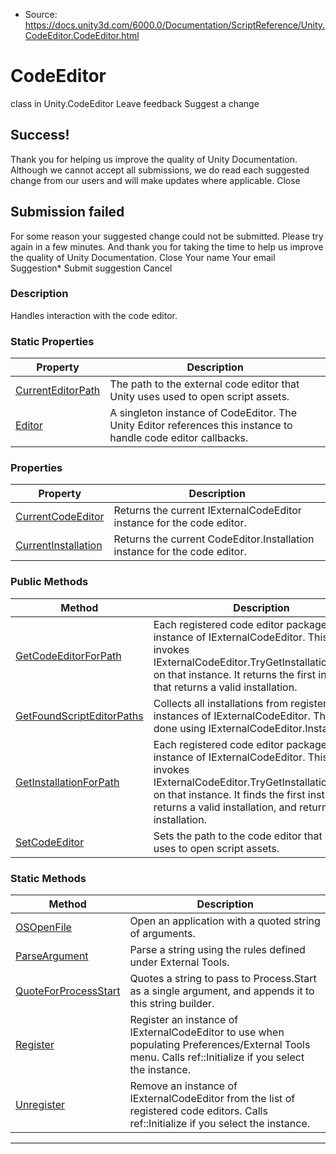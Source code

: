 * Source: https://docs.unity3d.com/6000.0/Documentation/ScriptReference/Unity.CodeEditor.CodeEditor.html

# CodeEditor
class in Unity.CodeEditor
Leave feedback
Suggest a change
## Success!
Thank you for helping us improve the quality of Unity Documentation. Although we cannot accept all submissions, we do read each suggested change from our users and will make updates where applicable.
Close
## Submission failed
For some reason your suggested change could not be submitted. Please <a>try again</a> in a few minutes. And thank you for taking the time to help us improve the quality of Unity Documentation.
Close
Your name Your email Suggestion* Submit suggestion
Cancel
### Description
Handles interaction with the code editor.
### Static Properties
Property | Description  
---|---  
[CurrentEditorPath](https://docs.unity3d.com/6000.0/Documentation/ScriptReference/Unity.CodeEditor.CodeEditor.CurrentEditorPath.html) | The path to the external code editor that Unity uses used to open script assets.  
[Editor](https://docs.unity3d.com/6000.0/Documentation/ScriptReference/Unity.CodeEditor.CodeEditor.Editor.html) | A singleton instance of CodeEditor. The Unity Editor references this instance to handle code editor callbacks.  
### Properties
Property | Description  
---|---  
[CurrentCodeEditor](https://docs.unity3d.com/6000.0/Documentation/ScriptReference/Unity.CodeEditor.CodeEditor.CurrentCodeEditor.html) | Returns the current IExternalCodeEditor instance for the code editor.  
[CurrentInstallation](https://docs.unity3d.com/6000.0/Documentation/ScriptReference/Unity.CodeEditor.CodeEditor.CurrentInstallation.html) | Returns the current CodeEditor.Installation instance for the code editor.  
### Public Methods
Method | Description  
---|---  
[GetCodeEditorForPath](https://docs.unity3d.com/6000.0/Documentation/ScriptReference/Unity.CodeEditor.CodeEditor.GetCodeEditorForPath.html) | Each registered code editor package has an instance of IExternalCodeEditor. This method invokes IExternalCodeEditor.TryGetInstallationForPath on that instance. It returns the first instance that returns a valid installation.  
[GetFoundScriptEditorPaths](https://docs.unity3d.com/6000.0/Documentation/ScriptReference/Unity.CodeEditor.CodeEditor.GetFoundScriptEditorPaths.html) | Collects all installations from registered instances of IExternalCodeEditor. This is done using IExternalCodeEditor.Installations.  
[GetInstallationForPath](https://docs.unity3d.com/6000.0/Documentation/ScriptReference/Unity.CodeEditor.CodeEditor.GetInstallationForPath.html) | Each registered code editor package has an instance of IExternalCodeEditor. This method invokes IExternalCodeEditor.TryGetInstallationForPath on that instance. It finds the first instance that returns a valid installation, and returns the installation.  
[SetCodeEditor](https://docs.unity3d.com/6000.0/Documentation/ScriptReference/Unity.CodeEditor.CodeEditor.SetCodeEditor.html) | Sets the path to the code editor that Unity uses to open script assets.  
### Static Methods
Method | Description  
---|---  
[OSOpenFile](https://docs.unity3d.com/6000.0/Documentation/ScriptReference/Unity.CodeEditor.CodeEditor.OSOpenFile.html) | Open an application with a quoted string of arguments.  
[ParseArgument](https://docs.unity3d.com/6000.0/Documentation/ScriptReference/Unity.CodeEditor.CodeEditor.ParseArgument.html) | Parse a string using the rules defined under External Tools.  
[QuoteForProcessStart](https://docs.unity3d.com/6000.0/Documentation/ScriptReference/Unity.CodeEditor.CodeEditor.QuoteForProcessStart.html) | Quotes a string to pass to Process.Start as a single argument, and appends it to this string builder.  
[Register](https://docs.unity3d.com/6000.0/Documentation/ScriptReference/Unity.CodeEditor.CodeEditor.Register.html) | Register an instance of IExternalCodeEditor to use when populating Preferences/External Tools menu. Calls ref::Initialize if you select the instance.  
[Unregister](https://docs.unity3d.com/6000.0/Documentation/ScriptReference/Unity.CodeEditor.CodeEditor.Unregister.html) | Remove an instance of IExternalCodeEditor from the list of registered code editors. Calls ref::Initialize if you select the instance.  
* * *
